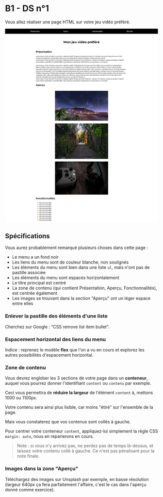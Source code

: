 # B1 - DS n°1

Vous allez réaliser une page HTML sur votre jeu vidéo préféré.

![Maquette HTML](maquette_preview.png "Maquette HTML")

## Spécifications

Vous aurez probablement remarqué plusieurs choses dans cette page :

- Le menu a un fond noir
- Les liens du menu sont de couleur blanche, non soulignés
- Les éléments du menu sont bien dans une liste `ul`, mais n'ont pas de pastille associée
- Les éléments du menu sont espacés horizontalement
- Le titre principal est centré
- La zone de contenu (qui contient Présentation, Aperçu, Fonctionnalités), est centrée également
- Les images se trouvant dans la section "Aperçu" ont un léger espace entre elles

### Enlever la pastille des éléments d'une liste

Cherchez sur Google : "CSS remove list item bullet".

### Espacement horizontal des liens du menu

Indice : reprenez le modèle **flex** que l'on a vu en cours et explorez les autres possibilités d'espacement horizontal.

### Zone de contenu

Vous devrez englober les 3 sections de votre page dans un **conteneur**, auquel vous pourrez donner l'identifiant `content` ou `contenu` par exemple.

Ceci vous permettra de **réduire la largeur** de l'élément `content` à, mettons 1000 ou 1100px.

Votre contenu sera ainsi plus lisible, car moins "étiré" sur l'ensemble de la page.

Mais vous constaterez que vos contenus sont collés à gauche.

Pour centrer votre conteneur `content`, appliquez-lui simplement la règle CSS `margin: auto`, nous en reparlerons en cours.

>Note : si vous n'y arrivez pas, ne perdez pas de temps là-dessus, et laissez votre contenu collé à gauche. Ce n'est pas pénalisant pour la note finale.

### Images dans la zone "Aperçu"

Téléchargez des images sur Unsplash par exemple, en basse résolution (largeur 640px ça fera parfaitement l'affaire, c'est le cas dans l'aperçu donné comme exercice).
